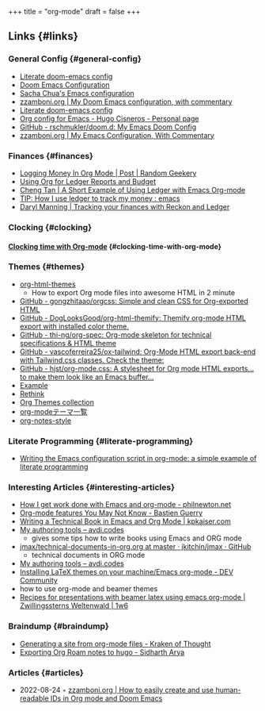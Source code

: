 +++
title = "org-mode"
draft = false
+++

## Links {#links}


### General Config {#general-config}

-   [Literate doom-emacs config](https://dotdoom.rgoswami.me/config.html)
-   [Doom Emacs Configuration](https://tecosaur.github.io/emacs-config/config.html)
-   [Sacha Chua's Emacs configuration](https://pages.sachachua.com/.emacs.d/Sacha.html)
-   [zzamboni.org | My Doom Emacs configuration, with commentary](https://zzamboni.org/post/my-doom-emacs-configuration-with-commentary/)
-   [Literate doom-emacs config](https://dotdoom.rgoswami.me/config.html)
-   [Org config for Emacs - Hugo Cisneros - Personal page](https://hugocisneros.com/org-config/)
-   [GitHub - rschmukler/doom.d: My Emacs Doom Config](https://github.com/rschmukler/doom.d)
-   [zzamboni.org | My Emacs Configuration, With Commentary](https://zzamboni.org/post/my-emacs-configuration-with-commentary/)


### Finances {#finances}

-   [Logging Money In Org Mode | Post | Random Geekery](https://randomgeekery.org/post/2017/07/logging-money-in-org-mode/)
-   [Using Org for Ledger Reports and Budget](http://alan.petitepomme.net/tips/ledger_and_org.html)
-   [Cheng Tan | A Short Example of Using Ledger with Emacs Org-mode](https://c-tan.com/post/ledger-org-babel-example/)
-   [TIP: How I use ledger to track my money : emacs](https://www.reddit.com/r/emacs/comments/8x4xtt/tip_how_i_use_ledger_to_track_my_money/)
-   [Daryl Manning | Tracking your finances with Reckon and Ledger](https://daryl.wakatara.com/tracking-your-finances-with-reckon-and-ledger/)


### Clocking {#clocking}


#### [Clocking time with Org-mode](https://writequit.org/denver-emacs/presentations/2017-04-11-time-clocking-with-org.html) {#clocking-time-with-org-mode}


### Themes {#themes}

-   [org-html-themes](https://github.com/fniessen/org-html-themes)
    -   How to export Org mode files into awesome HTML in 2 minute
-   [GitHub - gongzhitaao/orgcss: Simple and clean CSS for Org-exported HTML](https://github.com/gongzhitaao/orgcss)
-   [GitHub - DogLooksGood/org-html-themify: Themify org-mode HTML export with installed color theme.](https://github.com/DogLooksGood/org-html-themify)
-   [GitHub - thi-ng/org-spec: Org-mode skeleton for technical specifications &amp; HTML theme](https://github.com/thi-ng/org-spec)
-   [GitHub - vascoferreira25/ox-tailwind: Org-Mode HTML export back-end with Tailwind.css classes. Check the theme:](https://github.com/vascoferreira25/ox-tailwind)
-   [GitHub - hjst/org-mode.css: A stylesheet for Org mode HTML exports… to make them look like an Emacs buffer…](https://github.com/hjst/org-mode.css)
-   [Example](http://clubctrl.com/org/prog/ox-twbs.html)
-   [Rethink](https://jessekelly881-rethink.surge.sh/)
-   [Org Themes collection](https://olmon.gitlab.io/org-themes/)
-   [org-modeテーマ一覧](https://sambatriste.github.io/org-mode-theme-gallery/)
-   [org-notes-style](http://taopeng.me/org-notes-style/)


### Literate Programming {#literate-programming}

-   [Writing the Emacs configuration script in org-mode: a simple example of literate programming](https://www.hhyu.org/posts/literate_config/)


### Interesting Articles {#interesting-articles}

-   [How I get work done with Emacs and org-mode - philnewton.net](https://www.philnewton.net/blog/how-i-get-work-done-with-emacs/)
-   [Org-mode features You May Not Know - Bastien Guerry](https://bzg.fr/en/some-emacs-org-mode-features-you-may-not-know.html/)
-   [Writing a Technical Book in Emacs and Org Mode | kpkaiser.com](https://www.kpkaiser.com/programming/writing-a-technical-book-in-emacs-and-org-mode/)
-   [My authoring tools – avdi.codes](https://avdi.codes/my-authoring-tools/)
    -   gives some tips how to write books using Emacs and ORG mode
-   [jmax/technical-documents-in-org.org at master · jkitchin/jmax · GitHub](https://github.com/jkitchin/jmax/blob/master/examples/technical-documents-in-org.org)
    -   technical documents in ORG mode
-   [My authoring tools – avdi.codes](https://avdi.codes/my-authoring-tools/)
-   [Installing LaTeX themes on your machine/Emacs org-mode - DEV Community](https://dev.to/viglioni/installing-latex-themes-on-your-machine-emacs-org-mode-1k9e)
-   how to use org-mode and beamer themes
-   [Recipes for presentations with beamer latex using emacs org-mode | Zwillingssterns Weltenwald | 1w6](https://www.draketo.de/light/english/politics-and-free-software/recipes-presentations-beamer-latex-using-emacs-org-mode)


### Braindump {#braindump}

-   [Generating a site from org-mode files - Kraken of Thought](https://www.badykov.com/emacs/generating-site-from-org-mode-files/)
-   [Exporting Org Roam notes to hugo - Sidharth Arya](https://sidhartharya.me/exporting-org-roam-notes-to-hugo/)


### Articles {#articles}

-   2022-08-24 ◦ [zzamboni.org | How to easily create and use human-readable IDs in Org mode and Doom Emacs](https://zzamboni.org/post/how-to-easily-create-and-use-human-readable-ids-in-org-mode-and-doom-emacs/)